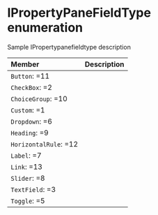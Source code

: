 # IPropertyPaneFieldType enumeration
Sample IPropertypanefieldtype description

| Member	   | Description|
|:-------------|:-------|
|`Button`: =11      |  |
|`CheckBox`: =2      |  |
|`ChoiceGroup`: =10      |  |
|`Custom`: =1      |  |
|`Dropdown`: =6      |  |
|`Heading`: =9      |  |
|`HorizontalRule`: =12      |  |
|`Label`: =7      |  |
|`Link`: =13      |  |
|`Slider`: =8      |  |
|`TextField`: =3      |  |
|`Toggle`: =5      |  |
